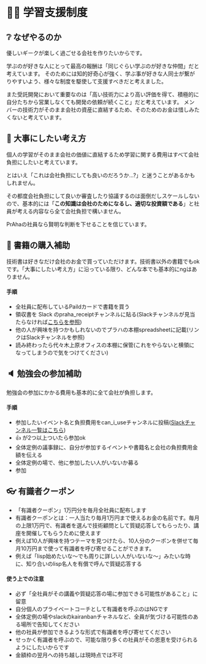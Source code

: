 # 👨‍🎓  学習支援制度

## ❔ なぜやるのか
優しいギークが楽しく過ごせる会社を作りたいからです。

学ぶのが好きな人にとって最高の報酬は「同じぐらい学ぶのが好きな仲間」だと考えています。
そのためには知的好奇心が強く、学ぶ事が好きな人同士が繋がりやすいよう、様々な制度を駆使して支援すべきだと考えました。

また受託開発において重要なのは「高い技術力により高い評価を得て、積極的に自分たちから営業しなくても開発の依頼が続くこと」だと考えています。
メンバーの技術力がそのまま会社の資産に直結するため、そのためのお金は惜しみたくないと考えています。

## 💭 大事にしたい考え方
個人の学習がそのまま会社の価値に直結するため学習に関する費用はすべて会社負担にしたいと考えています。

とはいえ「これは会社負担にしても良いのだろうか...?」と迷うことがあるかもしれません。

その都度会社負担にして良いか審査したり協議するのは面倒だしスケールしないので、基本的には「**この知識は会社のためになるし、適切な投資額である**」と社員が考える内容なら全て会社負担で構いません。

PrAhaの社員なら賢明な判断を下せることを信じています。

## 📖 書籍の購入補助
技術書は好きなだけ会社のお金で買っていただけます。技術書以外の書籍でもokです。「大事にしたい考え方」に沿っている限り、どんな本でも基本的にngはありません。

#### 手順
- 全社員に配布しているPaildカードで書籍を買う
- 領収書を Slack のpraha_receiptチャンネルに貼る(Slackチャンネルが見当たらなければ[こちらを参照](/for-employees/slack))
- 他の人が興味を持つかもしれないのでプラハの本棚spreadsheetに記載(リンクはSlackチャンネルを参照)
- 読み終わったら代々木上原オフィスの本棚に保管(これをやらないと横領になってしまうので気をつけてください)

## 🔈 勉強会の参加補助
勉強会の参加にかかる費用も基本的に全て会社が負担します。

#### 手順
- 参加したいイベント名と負担費用をcan_i_useチャンネルに投稿([Slackチャンネル一覧はこちら](/for-employees/slack))
- 👍 が2つ以上ついたら参加ok
- 全体定例の議事録に、自分が参加するイベントや書籍名と会社の負担費用金額を伝える
- 全体定例の場で、他に参加したい人がいないか募る
- 参加

## 👓 有識者クーポン
- 「有識者クーポン」1万円分を毎月全社員に配布します
- 有識者クーポンとは：一人当たり毎月1万円まで使えるお金の名前です。毎月の上限1万円で、有識者を選んで技術顧問として質疑応答してもらったり、講座を開催してもらうために使えます
- 例えば10人が興味を持つテーマを見つけたら、10人分のクーポンを併せて毎月10万円まで使って有識者を呼び寄せることができます。
- 例えば「lisp始めたいな〜でも周りに詳しい人がいないな〜」みたいな時に、知り合いのlisp名人を有償で呼んで質疑応答する
#### 使う上での注意
- 必ず「全社員がその講義や質疑応答の場に参加できる可能性があること」に留意
- 自分個人のプライベートコーチとして有識者を呼ぶのはNGです
- 全体定例の場やslackのkairanbanチャネルなど、全員が気づける可能性のある場所で告知してください
- 他の社員が参加できるような形式で有識者を呼び寄せてください
- せっかく有識者を呼ぶので、可能な限り多くの社員がその恩恵を受けられるようにしたいからです
- 金額枠の翌月への持ち越しは現時点では不可
